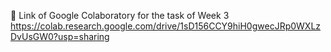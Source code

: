 🔗 Link of Google Colaboratory for the task of Week 3
https://colab.research.google.com/drive/1sD156CCY9hiH0gwecJRp0WXLzDvUsGW0?usp=sharing
